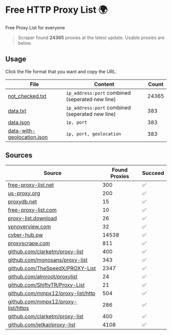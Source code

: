 
# Free HTTP Proxy List 🌍

Free Proxy List for everyone

> Scraper found **24365** proxies at the latest update. Usable proxies are below.

## Usage

Click the file format that you want and copy the URL.


|File|Content|Count|
|----|-------|-----|
|[not_checked.txt](https://raw.githubusercontent.com/yemixzy/proxy-list/main/proxy-list/not_checked.txt)|`ip_address:port` combined (seperated new line)|24365|
|[data.txt](https://raw.githubusercontent.com/yemixzy/proxy-list/main/proxy-list/data.txt)|`ip_address:port` combined (seperated new line)|383|
|[data.json](https://raw.githubusercontent.com/yemixzy/proxy-list/main/proxy-list/data.json)|`ip, port`|383|
|[data-with-geolocation.json](https://raw.githubusercontent.com/yemixzy/proxy-list/main/proxy-list/data-with-geolocation.json)|`ip, port, geolocation`|383|

## Sources

|Source|Found Proxies|Succeed|
|------|-------------|-------|
|[free-proxy-list.net](https://free-proxy-list.net)|300|✅|
|[us-proxy.org](https://www.us-proxy.org)|200|✅|
|[proxydb.net](http://proxydb.net)|15|✅|
|[free-proxy-list.com](https://free-proxy-list.com/?page=&port=&type%5B%5D=http&type%5B%5D=https&up_time=0&search=Search)|10|✅|
|[proxy-list.download](https://www.proxy-list.download/HTTP)|26|✅|
|[vpnoverview.com](https://vpnoverview.com/privacy/anonymous-browsing/free-proxy-servers)|32|✅|
|[cyber-hub.pw](https://cyber-hub.pw/statics/proxy.txt)|14538|✅|
|[proxyscrape.com](https://api.proxyscrape.com/v2/?request=displayproxies&protocol=http&timeout=10000&country=all&ssl=all&anonymity=all)|811|✅|
|[github.com/clarketm/proxy-list](https://raw.githubusercontent.com/clarketm/proxy-list/master/proxy-list-raw.txt)|400|✅|
|[github.com/monosans/proxy-list](https://raw.githubusercontent.com/monosans/proxy-list/main/proxies/http.txt)|343|✅|
|[github.com/TheSpeedX/PROXY-List](https://raw.githubusercontent.com/TheSpeedX/PROXY-List/master/http.txt)|2347|✅|
|[github.com/almroot/proxylist](https://raw.githubusercontent.com/almroot/proxylist/master/list.txt)|24|✅|
|[github.com/ShiftyTR/Proxy-List](https://raw.githubusercontent.com/ShiftyTR/Proxy-List/master/http.txt)|21|✅|
|[github.com/mmpx12/proxy-list/http](https://raw.githubusercontent.com/mmpx12/proxy-list/master/http.txt)|504|✅|
|[github.com/mmpx12/proxy-list/https](https://raw.githubusercontent.com/mmpx12/proxy-list/master/https.txt)|286|✅|
|[github.com/clarketm/proxy-list](https://raw.githubusercontent.com/clarketm/proxy-list/master/proxy-list-raw.txt)|400|✅|
|[github.com/jetkai/proxy-list](https://raw.githubusercontent.com/jetkai/proxy-list/main/online-proxies/txt/proxies.txt)|4108|✅|


